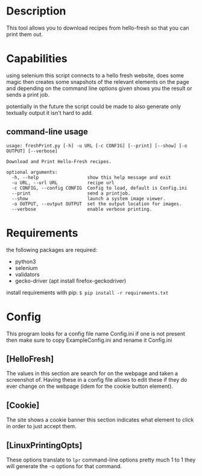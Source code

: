 # Description

This tool allows you to download recipes from hello-fresh so that you can print them out.

# Capabilities
using selenium this script connects to a hello fresh website, does some magic
then creates some snapshots of the relevant elements on the page and
depending on the command line options given shows you the result or sends a print job.

potentially in the future the script could be made to also generate only textually output it isn't hard to add.

## command-line usage
```
usage: freshPrint.py [-h] -u URL [-c CONFIG] [--print] [--show] [-o OUTPUT] [--verbose]

Download and Print Hello-Fresh recipes.

optional arguments:
  -h, --help                  show this help message and exit
  -u URL, --url URL           recipe url
  -c CONFIG, --config CONFIG  Config to load, default is Config.ini
  --print                     send a printjob.
  --show                      launch a system image viewer.
  -o OUTPUT, --output OUTPUT  set the output location for images.
  --verbose                   enable verbose printing.
```

# Requirements
the following packages are required:
 - python3
 - selenium
 - validators
 - gecko-driver (apt install firefox-geckodriver)

install requirements with pip:
```$ pip install -r requirements.txt```

# Config
This program looks for a config file name Config.ini
if one is not present then make sure to copy ExampleConfig.ini and rename it Config.ini

## [HelloFresh]
The values in this section are search for on the webpage and taken a screenshot of.
Having these in a config file allows to edit these if they do ever change on the webpage (idem for the cookie button element).

## [Cookie]
The site shows a cookie banner this section indicates what element to click in order to just accept them.

## [LinuxPrintingOpts]
These options translate to ``lpr`` command-line options pretty much 1 to 1
they will generate the -o options for that command.
